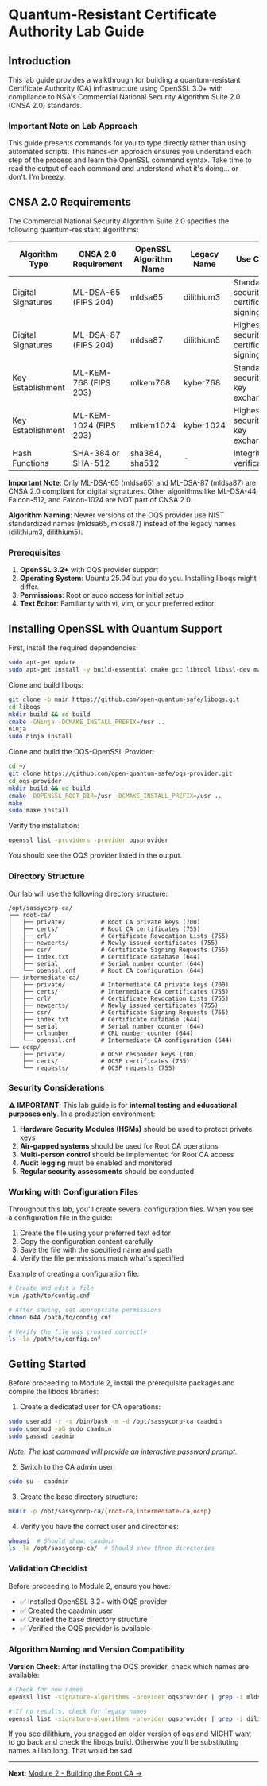 # Quantum-Resistant Certificate Authority Lab Guide

## Introduction

This lab guide provides a  walkthrough for building a quantum-resistant Certificate Authority (CA) infrastructure using OpenSSL 3.0+ with compliance to NSA's Commercial National Security Algorithm Suite 2.0 (CNSA 2.0) standards.

### Important Note on Lab Approach

This guide presents commands for you to type directly rather than using automated scripts. This hands-on approach ensures you understand each step of the process and learn the OpenSSL command syntax. Take time to read the output of each command and understand what it's doing... or don't. I'm breezy.

## CNSA 2.0 Requirements

The Commercial National Security Algorithm Suite 2.0 specifies the following quantum-resistant algorithms:

| Algorithm Type | CNSA 2.0 Requirement | OpenSSL Algorithm Name | Legacy Name | Use Case |
|---------------|---------------------|------------------------|-------------|----------|
| Digital Signatures | ML-DSA-65 (FIPS 204) | mldsa65 | dilithium3 | Standard security certificate signing |
| Digital Signatures | ML-DSA-87 (FIPS 204) | mldsa87 | dilithium5 | Highest security certificate signing |
| Key Establishment | ML-KEM-768 (FIPS 203) | mlkem768 | kyber768 | Standard security key exchange |
| Key Establishment | ML-KEM-1024 (FIPS 203) | mlkem1024 | kyber1024 | Highest security key exchange |
| Hash Functions | SHA-384 or SHA-512 | sha384, sha512 | - | Integrity verification |

**Important Note**: Only ML-DSA-65 (mldsa65) and ML-DSA-87 (mldsa87) are CNSA 2.0 compliant for digital signatures. Other algorithms like ML-DSA-44, Falcon-512, and Falcon-1024 are NOT part of CNSA 2.0.

**Algorithm Naming**: Newer versions of the OQS provider use NIST standardized names (mldsa65, mldsa87) instead of the legacy names (dilithium3, dilithium5).

### Prerequisites

1. **OpenSSL 3.2+** with OQS provider support
2. **Operating System**: Ubuntu 25.04 but you do you. Installing liboqs might differ.
3. **Permissions**: Root or sudo access for initial setup
4. **Text Editor**: Familiarity with vi, vim, or your preferred editor

## Installing OpenSSL with Quantum Support

First, install the required dependencies:

```bash
sudo apt-get update
sudo apt-get install -y build-essential cmake gcc libtool libssl-dev make ninja-build git pkg-config
```

Clone and build liboqs:

```bash
git clone -b main https://github.com/open-quantum-safe/liboqs.git
cd liboqs
mkdir build && cd build
cmake -GNinja -DCMAKE_INSTALL_PREFIX=/usr ..
ninja
sudo ninja install
```

Clone and build the OQS-OpenSSL Provider:

```bash
cd ~/
git clone https://github.com/open-quantum-safe/oqs-provider.git
cd oqs-provider
mkdir build && cd build
cmake -DOPENSSL_ROOT_DIR=/usr -DCMAKE_INSTALL_PREFIX=/usr ..
make
sudo make install
```

Verify the installation:

```bash
openssl list -providers -provider oqsprovider
```

You should see the OQS provider listed in the output.

### Directory Structure

Our lab will use the following directory structure:

```
/opt/sassycorp-ca/
├── root-ca/
│   ├── private/          # Root CA private keys (700)
│   ├── certs/            # Root CA certificates (755)
│   ├── crl/              # Certificate Revocation Lists (755)
│   ├── newcerts/         # Newly issued certificates (755)
│   ├── csr/              # Certificate Signing Requests (755)
│   ├── index.txt         # Certificate database (644)
│   ├── serial            # Serial number counter (644)
│   └── openssl.cnf       # Root CA configuration (644)
├── intermediate-ca/
│   ├── private/          # Intermediate CA private keys (700)
│   ├── certs/            # Intermediate CA certificates (755)
│   ├── crl/              # Certificate Revocation Lists (755)
│   ├── newcerts/         # Newly issued certificates (755)
│   ├── csr/              # Certificate Signing Requests (755)
│   ├── index.txt         # Certificate database (644)
│   ├── serial            # Serial number counter (644)
│   ├── crlnumber         # CRL number counter (644)
│   └── openssl.cnf       # Intermediate CA configuration (644)
└── ocsp/
    ├── private/          # OCSP responder keys (700)
    ├── certs/            # OCSP certificates (755)
    └── requests/         # OCSP requests (755)
```

### Security Considerations

**⚠️ IMPORTANT**: This lab guide is for **internal testing and educational purposes only**. In a production environment:

1. **Hardware Security Modules (HSMs)** should be used to protect private keys
2. **Air-gapped systems** should be used for Root CA operations
3. **Multi-person control** should be implemented for Root CA access
4. **Audit logging** must be enabled and monitored
5. **Regular security assessments** should be conducted

### Working with Configuration Files

Throughout this lab, you'll create several configuration files. When you see a configuration file in the guide:

1. Create the file using your preferred text editor
2. Copy the configuration content carefully
3. Save the file with the specified name and path
4. Verify the file permissions match what's specified

Example of creating a configuration file:

```bash
# Create and edit a file
vim /path/to/config.cnf

# After saving, set appropriate permissions
chmod 644 /path/to/config.cnf

# Verify the file was created correctly
ls -la /path/to/config.cnf
```

## Getting Started

Before proceeding to Module 2, install the prerequisite packages and compile the liboqs libraries:

1. Create a dedicated user for CA operations:

```bash
sudo useradd -r -s /bin/bash -m -d /opt/sassycorp-ca caadmin
sudo usermod -aG sudo caadmin
sudo passwd caadmin
```

*Note: The last command will provide an interactive password prompt.*


2. Switch to the CA admin user:

```bash
sudo su - caadmin
```

3. Create the base directory structure:

```bash
mkdir -p /opt/sassycorp-ca/{root-ca,intermediate-ca,ocsp}
```

4. Verify you have the correct user and directories:

```bash
whoami  # Should show: caadmin
ls -la /opt/sassycorp-ca/  # Should show three directories
```

### Validation Checklist

Before proceeding to Module 2, ensure you have:

- ✅ Installed OpenSSL 3.2+ with OQS provider
- ✅ Created the caadmin user
- ✅ Created the base directory structure
- ✅ Verified the OQS provider is available

### Algorithm Naming and Version Compatibility

**Version Check**: After installing the OQS provider, check which names are available:

```bash
# Check for new names
openssl list -signature-algorithms -provider oqsprovider | grep -i mldsa

# If no results, check for legacy names
openssl list -signature-algorithms -provider oqsprovider | grep -i dilithium
```

If you see dilithium, you snagged an older version of oqs and MIGHT want to go back and check the liboqs build.  Otherwise you'll be substituting names all lab long.  That would be sad.

---

**Next**: [Module 2 - Building the Root CA →](02_quantum_ca_root.md)